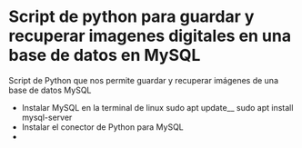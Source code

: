 # Script de python para guardar y recuperar imagenes digitales en una base de datos en MySQL 
 Script de Python que nos permite guardar y recuperar imágenes de una base de datos MySQL

 - Instalar MySQL en la terminal de linux
sudo apt update__
sudo apt install mysql-server
- Instalar el conector de Python para MySQL
- 
